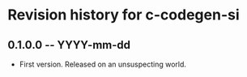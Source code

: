 # Revision history for c-codegen-si

## 0.1.0.0 -- YYYY-mm-dd

* First version. Released on an unsuspecting world.
